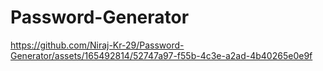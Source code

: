# Password-Generator

https://github.com/Niraj-Kr-29/Password-Generator/assets/165492814/52747a97-f55b-4c3e-a2ad-4b40265e0e9f


